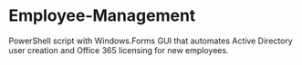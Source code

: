 # Employee-Management
PowerShell script with Windows.Forms GUI that automates Active Directory user creation and Office 365 licensing for new employees.
